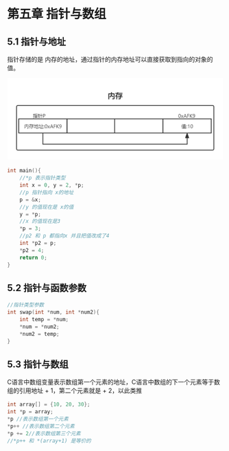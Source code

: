 # 第五章 指针与数组

## 5.1 指针与地址

指针存储的是 内存的地址，通过指针的内存地址可以直接获取到指向的对象的值。

![未命名文件](README.assets/未命名文件.png)

```c
int main(){
    //*p 表示指针类型
    int x = 0, y = 2, *p;
    //p 指针指向 x的地址
    p = &x;
    //y 的值现在是 x的值
    y = *p;
    //x 的值现在是3
    *p = 3;
    //p2 和 p 都指向x 并且把值改成了4
    int *p2 = p;
    *p2 = 4;
    return 0;
}
```

## 5.2 指针与函数参数

```c
//指针类型参数
int swap(int *num, int *num2){
    int temp = *num;
    *num = *num2;
    *num2 = temp;
}
```

## 5.3 指针与数组

C语言中数组变量表示数组第一个元素的地址，C语言中数组的下一个元素等于数组的引用地址 + 1，第二个元素就是 + 2，以此类推

```C
int array[] = {10, 20, 30};
int *p = array;
*p //表示数组第一个元素
*p++ //表示数组第二个元素
*p += 2//表示数组第三个元素
//*p++ 和 *(array+1) 是等价的
```

